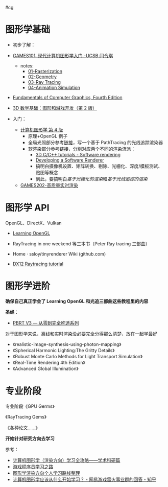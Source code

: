 #cg

# 图形学基础

- 初步了解：
- [GAMES101: 现代计算机图形学入门 -UCSB 闫令琪](https://link.zhihu.com/?target=https%3A//sites.cs.ucsb.edu/~lingqi/teaching/games101.html)
	- notes:
		- [01-Rasterization](01-Rasterization.md)
		- [02-Geometry](02-Geometry.md)
		- [03-Ray Tracing](03-Ray%20Tracing.md)
		- [04-Animation Simulation](04-Animation%20Simulation.md)
- [Fundamentals of Computer Graphics, Fourth Edition](Fundamentals%20of%20Computer%20Graphics,%20Fourth%20Edition.pdf)
- [3D 数学基础：图形和游戏开发（第 2 版）](3D数学基础：图形和游戏开发（第2版）.pdf)

- 入门：
	- [计算机图形学 第 4 版](计算机图形学%20第4版.pdf)
		- 原理+OpenGL 例子
		- 全局光照部分参考[链接](https://www.kevinbeason.com/smallpt/)，写一个基于 PathTracing 的光线追踪渲染器
		- 软渲染部分参考链接，分别对应两个不同的渲染流派：
			- [3D C/C++ tutorials - Software rendering](http://www.3dcpptutorials.sk/index.php?id=15)
			- [Developing a Software Renderer](https://trenki2.github.io/blog/2017/06/06/developing-a-software-renderer-part1/)
			- 搞明白摄像机设置、矩阵转换、剔除、光栅化、深度/模板测试、贴图等概念
			- 到此，要搞明白*基于光栅化的渲染*和*基于光线追踪的渲染*
	- [GAMES202-高质量实时渲染](https://www.bilibili.com/video/BV1YK4y1T7yY/?spm_id_from=333.999.0.0)
# 图形学 API

OpenGL、DirectX、Vulkan

- [Learning OpenGL](https://learnopengl-cn.github.io/)
- RayTracing in one weekend 等三本书（Peter Ray tracing 三部曲）

- Home · ssloy/tinyrenderer Wiki (github.com)

- [DX12 Raytracing tutorial](https://developer.nvidia.com/rtx/raytracing/dxr/DX12-Raytracing-tutorial-Part-1)

# 图形学进阶

**确保自己真正学会了 Learning OpenGL 和光追三部曲这些教程里的内容**

**圣经**：
- [PBRT V3 — 从零到完全吃透系列](https://dezeming.top/?page_id=50)

对于图形学来说，离线和实时渲染没必要完全分得那么清楚，放在一起学最好

- 《realistic-image-synthesis-using-photon-mapping》
- 《Spherical Harmonic Lighting:The Gritty Details》
- 《Robust Monte Carlo Methods for Light Transport Simulation》
- 《Real-Time Rendering 4th Edition》
- 《Advanced Global Illumination》

# 专业阶段

专业阶段《GPU Germs》

《RayTracing Gems》

《各种论文……》

**开始针对研究方向去学习**

参考：
- [计算机图形学（渲染方向）学习全攻略——学术科研篇](https://juejin.cn/post/6975112060006858760)
- [游戏程序员学习之路](https://miloyip.github.io/game-programmer/game-programmer-zh-cn.svg)
- [图形学渲染方向个人学习路线整理](https://zhuanlan.zhihu.com/p/445343440)
- [计算机图形学应该从什么开始学习？ - 网易游戏雷火事业群的回答 - 知乎](https://www.zhihu.com/question/349302834/answer/931378785)
